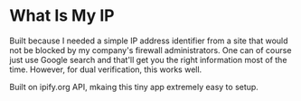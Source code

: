 # What Is My IP
Built because I needed a simple IP address identifier from a site that would not be blocked by my company's firewall administrators.  One can of course just use Google search and that'll get you the right information most of the time.  However, for dual verification, this works well.

Built on ipify.org API, mkaing this tiny app extremely easy to setup.
